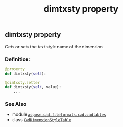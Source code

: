 ﻿---
title: dimtxsty property
second_title: Aspose.CAD for Python via .NET API References
description: 
type: docs
weight: 810
url: /python-net/aspose.cad.fileformats.cad.cadtables/caddimensionstyletable/dimtxsty/
is_root: false
---

## dimtxsty property


Gets or sets the text style name of the dimension.
### Definition:
```python
@property
def dimtxsty(self):
    ...
@dimtxsty.setter
def dimtxsty(self, value):
    ...
```

### See Also
* module [`aspose.cad.fileformats.cad.cadtables`](../../)
* class [`CadDimensionStyleTable`](/cad/python-net/aspose.cad.fileformats.cad.cadtables/caddimensionstyletable)
